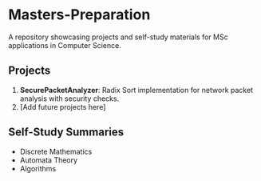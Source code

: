 # Masters-Preparation  
A repository showcasing projects and self-study materials for MSc applications in Computer Science.  

## Projects  
1. **SecurePacketAnalyzer**: Radix Sort implementation for network packet analysis with security checks.  
2. [Add future projects here]  

## Self-Study Summaries  
- Discrete Mathematics  
- Automata Theory  
- Algorithms  
